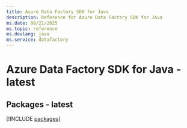 ```yaml
---
title: Azure Data Factory SDK for Java
description: Reference for Azure Data Factory SDK for Java
ms.date: 08/21/2025
ms.topic: reference
ms.devlang: java
ms.service: datafactory
---
```

# Azure Data Factory SDK for Java - latest
## Packages - latest
[!INCLUDE [packages](data-factory-index.md)]